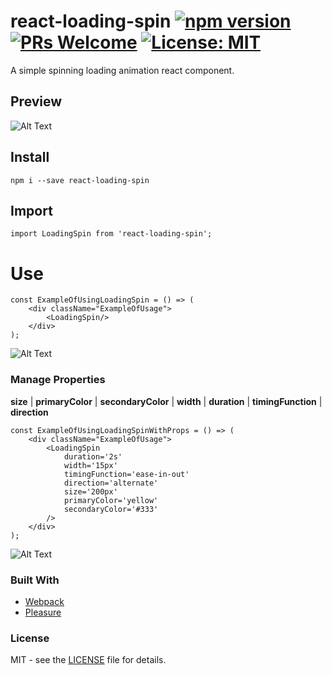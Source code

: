 # react-loading-spin [![npm version](https://badge.fury.io/js/react-loading-spin.svg)](https://badge.fury.io/js/react-loading-spin) [![PRs Welcome](https://img.shields.io/badge/PRs-welcome-brightgreen.svg?style=flat-square)](http://makeapullrequest.com) [![License: MIT](https://img.shields.io/badge/License-MIT-green.svg)](https://opensource.org/licenses/MIT)
A simple spinning loading animation react component.

## Preview
![Alt Text](https://i.imgur.com/n3b1ZOq.gif)

## Install
```
npm i --save react-loading-spin
```

## Import
```
import LoadingSpin from 'react-loading-spin';
```

# Use
```
const ExampleOfUsingLoadingSpin = () => (
    <div className="ExampleOfUsage">
        <LoadingSpin/>
    </div>
);
```
![Alt Text](https://imgur.com/UaME3w9.gif)

### Manage Properties
**size** | **primaryColor** | **secondaryColor** | **width** | **duration** | **timingFunction** | **direction**

```
const ExampleOfUsingLoadingSpinWithProps = () => (
    <div className="ExampleOfUsage">
        <LoadingSpin
            duration='2s'
            width='15px'
            timingFunction='ease-in-out'
            direction='alternate'
            size='200px'
            primaryColor='yellow'
            secondaryColor='#333'
        />
    </div>
);
```
![Alt Text](https://i.imgur.com/R6MKodl.gif)

### Built With
* [Webpack](https://webpack.js.org/)
* [Pleasure](https://en.wikipedia.org/wiki/Pleasure)

### License
MIT - see the [LICENSE](LICENSE) file for details.
